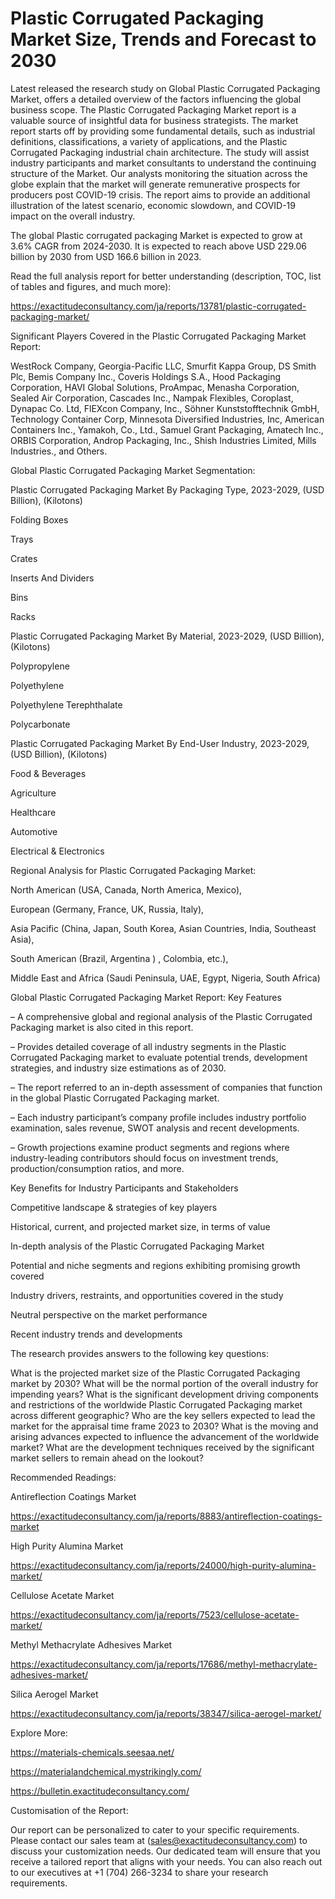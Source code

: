 # Plastic Corrugated Packaging Market Size, Trends and Forecast to 2030

Latest released the research study on Global Plastic Corrugated Packaging Market, offers a detailed overview of the factors influencing the global business scope. The Plastic Corrugated Packaging Market report is a valuable source of insightful data for business strategists. The market report starts off by providing some fundamental details, such as industrial definitions, classifications, a variety of applications, and the Plastic Corrugated Packaging industrial chain architecture. The study will assist industry participants and market consultants to understand the continuing structure of the Market. Our analysts monitoring the situation across the globe explain that the market will generate remunerative prospects for producers post COVID-19 crisis. The report aims to provide an additional illustration of the latest scenario, economic slowdown, and COVID-19 impact on the overall industry.

The global Plastic corrugated packaging Market is expected to grow at 3.6% CAGR from 2024-2030. It is expected to reach above USD 229.06 billion by 2030 from USD 166.6 billion in 2023.

Read the full analysis report for better understanding (description, TOC, list of tables and figures, and much more):

https://exactitudeconsultancy.com/ja/reports/13781/plastic-corrugated-packaging-market/

Significant Players Covered in the Plastic Corrugated Packaging Market Report:

WestRock Company, Georgia-Pacific LLC, Smurfit Kappa Group, DS Smith Plc, Bemis Company Inc., Coveris Holdings S.A., Hood Packaging Corporation, HAVI Global Solutions, ProAmpac, Menasha Corporation, Sealed Air Corporation, Cascades Inc., Nampak Flexibles, Coroplast, Dynapac Co. Ltd, FlEXcon Company, Inc., Söhner Kunststofftechnik GmbH, Technology Container Corp, Minnesota Diversified Industries, Inc, American Containers Inc., Yamakoh, Co., Ltd., Samuel Grant Packaging, Amatech Inc., ORBIS Corporation, Androp Packaging, Inc., Shish Industries Limited, Mills Industries., and Others.

Global Plastic Corrugated Packaging Market Segmentation:

Plastic Corrugated Packaging Market By Packaging Type, 2023-2029, (USD Billion), (Kilotons)

Folding Boxes

Trays

Crates

Inserts And Dividers

Bins

Racks

Plastic Corrugated Packaging Market By Material, 2023-2029, (USD Billion), (Kilotons)

Polypropylene

Polyethylene

Polyethylene Terephthalate

Polycarbonate

Plastic Corrugated Packaging Market By End-User Industry, 2023-2029, (USD Billion), (Kilotons)

Food & Beverages

Agriculture

Healthcare

Automotive

Electrical & Electronics




Regional Analysis for Plastic Corrugated Packaging Market:

North American (USA, Canada, North America, Mexico),

European (Germany, France, UK, Russia, Italy),

Asia Pacific (China, Japan, South Korea, Asian Countries, India, Southeast Asia),

South American (Brazil, Argentina ) , Colombia, etc.),

Middle East and Africa (Saudi Peninsula, UAE, Egypt, Nigeria, South Africa)

Global Plastic Corrugated Packaging Market Report: Key Features

– A comprehensive global and regional analysis of the Plastic Corrugated Packaging market is also cited in this report.

– Provides detailed coverage of all industry segments in the Plastic Corrugated Packaging market to evaluate potential trends, development strategies, and industry size estimations as of 2030.

– The report referred to an in-depth assessment of companies that function in the global Plastic Corrugated Packaging market.

– Each industry participant’s company profile includes industry portfolio examination, sales revenue, SWOT analysis and recent developments.

– Growth projections examine product segments and regions where industry-leading contributors should focus on investment trends, production/consumption ratios, and more.

Key Benefits for Industry Participants and Stakeholders

Competitive landscape & strategies of key players

Historical, current, and projected market size, in terms of value

In-depth analysis of the Plastic Corrugated Packaging Market

Potential and niche segments and regions exhibiting promising growth covered

Industry drivers, restraints, and opportunities covered in the study

Neutral perspective on the market performance

Recent industry trends and developments

The research provides answers to the following key questions:

What is the projected market size of the Plastic Corrugated Packaging market by 2030?
What will be the normal portion of the overall industry for impending years?
What is the significant development driving components and restrictions of the worldwide Plastic Corrugated Packaging market across different geographic?
Who are the key sellers expected to lead the market for the appraisal time frame 2023 to 2030?
What is the moving and arising advances expected to influence the advancement of the worldwide market?
What are the development techniques received by the significant market sellers to remain ahead on the lookout?

Recommended Readings:

Antireflection Coatings Market

https://exactitudeconsultancy.com/ja/reports/8883/antireflection-coatings-market

High Purity Alumina Market

https://exactitudeconsultancy.com/ja/reports/24000/high-purity-alumina-market/

Cellulose Acetate Market

https://exactitudeconsultancy.com/ja/reports/7523/cellulose-acetate-market/

Methyl Methacrylate Adhesives Market

https://exactitudeconsultancy.com/ja/reports/17686/methyl-methacrylate-adhesives-market/

Silica Aerogel Market

https://exactitudeconsultancy.com/ja/reports/38347/silica-aerogel-market/

Explore More:

https://materials-chemicals.seesaa.net/

https://materialandchemical.mystrikingly.com/

https://bulletin.exactitudeconsultancy.com/

Customisation of the Report:

Our report can be personalized to cater to your specific requirements. Please contact our sales team at (sales@exactitudeconsultancy.com) to discuss your customization needs. Our dedicated team will ensure that you receive a tailored report that aligns with your needs. You can also reach out to our executives at +1 (704) 266-3234 to share your research requirements.
